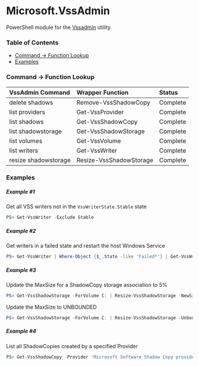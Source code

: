 # Microsoft.VssAdmin
PowerShell module for the [Vssadmin](https://docs.microsoft.com/windows-server/administration/windows-commands/vssadmin) utility

### Table of Contents
  * [Command \-\> Function Lookup](#command---function-lookup)
  * [Examples](#examples)

### Command \-\> Function Lookup
| VssAdmin Command | Wrapper Function | Status |
|:-----------------|:-----------------|:-------|
| delete shadows | Remove-VssShadowCopy | Complete |
| list providers | Get-VssProvider| Complete |
| list shadows | Get-VssShadowCopy | Complete |
| list shadowstorage | Get-VssShadowStorage | Complete |
| list volumes | Get-VssVolume | Complete |
| list writers | Get-VssWriter | Complete |
| resize shadowstorage | Resize-VssShadowStorage | Complete |

### Examples

##### Example \#1
Get all VSS writers not in the `VssWriterState.Stable` state
```PowerShell
PS> Get-VssWriter -Exclude Stable
```
##### Example \#2
Get writers in a failed state and restart the host Windows Service
```PowerShell
PS> Get-VssWriter | Where-Object {$_.State -like 'Failed*'} | Get-VssWriterService -Unique | Restart-Service -Force
```
##### Example \#3
Update the MaxSize for a ShadowCopy storage association to 5%
```PowerShell
PS> Get-VssShadowStorage -ForVolume C: | Resize-VssShadowStorage -NewSize 5 -As %
```
Update the MaxSize to UNBOUNDED
```PowerShell
PS> Get-VssShadowStorage -ForVolume C: | Resize-VssShadowStorage -Unbounded
```

##### Example \#4
List all ShadowCopies created by a specified Provider
```PowerShell
PS> Get-VssShadowCopy -Provider 'Microsoft Software Shadow Copy provider 1.0'
```
